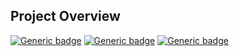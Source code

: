 ## Project Overview
[![Generic badge](https://img.shields.io/badge/Script%20Version-v1.2-Green.svg)](https://shields.io/) [![Generic badge](https://img.shields.io/badge/Maintained-Yes-Green.svg)](https://shields.io/) [![Generic badge](https://img.shields.io/badge/Minimum%20PS%20Version-3.0-Green.svg)](https://shields.io/)
